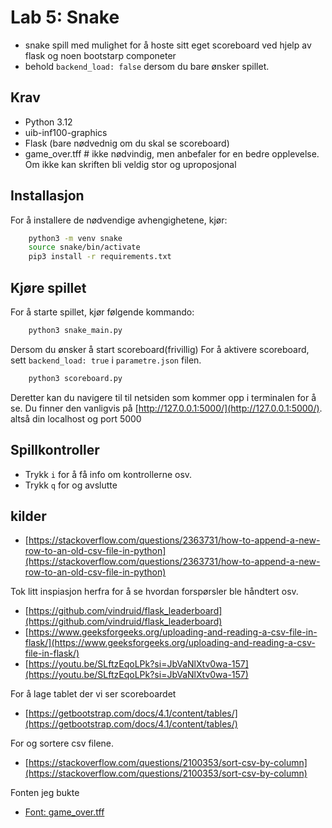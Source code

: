 

# Lab 5: Snake
- snake spill med mulighet for å hoste sitt eget scoreboard ved hjelp av flask og noen bootstarp componeter
- behold `backend_load: false` dersom du bare ønsker spillet.


## Krav
- Python 3.12
- uib-inf100-graphics
- Flask (bare nødvednig om du skal se scoreboard)
- game_over.tff # ikke nødvindig, men anbefaler for en bedre opplevelse. Om ikke kan skriften bli veldig stor og uproposjonal


## Installasjon
For å installere de nødvendige avhengighetene, kjør:
```bash
    python3 -m venv snake
    source snake/bin/activate
    pip3 install -r requirements.txt
```

## Kjøre spillet
For å starte spillet, kjør følgende kommando:
```bash
    python3 snake_main.py
```

Dersom du ønsker å start scoreboard(frivillig)
For å aktivere scoreboard, sett `backend_load: true` i `parametre.json` filen. 
```bash
    python3 scoreboard.py
```
Deretter kan du navigere til til netsiden som kommer opp i terminalen for å se.
Du finner den vanligvis på [http://127.0.0.1:5000/](http://127.0.0.1:5000/). altså din localhost og port 5000

## Spillkontroller
- Trykk `i` for å få info om kontrollerne osv.
- Trykk `q` for og avslutte


## kilder

- [https://stackoverflow.com/questions/2363731/how-to-append-a-new-row-to-an-old-csv-file-in-python](https://stackoverflow.com/questions/2363731/how-to-append-a-new-row-to-an-old-csv-file-in-python) 

Tok litt inspiasjon herfra for å se hvordan forspørsler ble håndtert osv.
- [https://github.com/vindruid/flask_leaderboard](https://github.com/vindruid/flask_leaderboard)
- [https://www.geeksforgeeks.org/uploading-and-reading-a-csv-file-in-flask/](https://www.geeksforgeeks.org/uploading-and-reading-a-csv-file-in-flask/)
- [https://youtu.be/SLftzEqoLPk?si=JbVaNlXtv0wa-157](https://youtu.be/SLftzEqoLPk?si=JbVaNlXtv0wa-157)

For å lage tablet der vi ser scoreboardet 
- [https://getbootstrap.com/docs/4.1/content/tables/](https://getbootstrap.com/docs/4.1/content/tables/)

For og sortere csv filene.
- [https://stackoverflow.com/questions/2100353/sort-csv-by-column](https://stackoverflow.com/questions/2100353/sort-csv-by-column)

Fonten jeg bukte
- [Font: game_over.tff](https://www.dafont.com/game-over.font)





